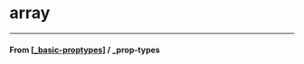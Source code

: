# array

---

#### **From** [[_basic-proptypes]] / \_prop-types

[//begin]: # "Autogenerated link references for markdown compatibility"
[_basic-proptypes]: _basic-proptypes "Basic PropTypes"
[//end]: # "Autogenerated link references"
